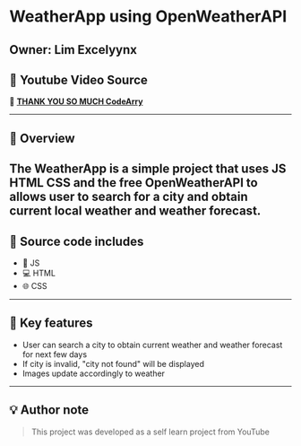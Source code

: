 # WeatherApp using OpenWeatherAPI
Owner: Lim Excelyynx
---

## 📄 Youtube Video Source
📘 [**THANK YOU SO MUCH CodeArry**](https://youtu.be/krUdJ87uxXc?si=5xHcpBIq0HYB96xg)

---

## 🧠 Overview
The **WeatherApp** is a simple project that uses JS HTML CSS and the free OpenWeatherAPI to allows user to search for a city and obtain current local weather and weather forecast. 
---

## 💾 Source code includes 

- 🐍 JS
- 💻 HTML
- 🌐 CSS 

--- 

## 🎯 Key features
- User can search a city to obtain current weather and weather forecast for next few days
- If city is invalid, "city not found" will be displayed
- Images update accordingly to weather

--- 

## 💡 Author note
> This project was developed as a self learn project from YouTube






